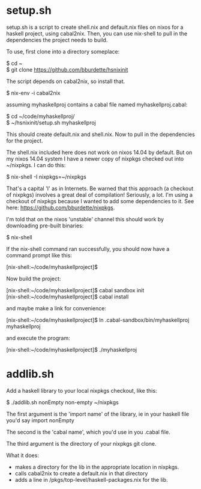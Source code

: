 setup.sh
=========

setup.sh is a script to create shell.nix and default.nix files on nixos for a haskell project, using cabal2nix.  Then, you can use nix-shell to pull in the dependencies the project needs to build.  

To use, first clone into a directory someplace:

$ cd ~  
$ git clone https://github.com/bburdette/hsnixinit

The script depends on cabal2nix, so install that.

$ nix-env -i cabal2nix

assuming myhaskellproj contains a cabal file named myhaskellproj.cabal:

$ cd ~/code/myhaskellproj/  
$ ~/hsnixinit/setup.sh myhaskellproj

This should create default.nix and shell.nix.  Now to pull in the dependencies for the project.

The shell.nix included here does not work on nixos 14.04 by default.  But on my nixos 14.04 system I have a newer copy of nixpkgs checked out into ~/nixpkgs.  I can do this:

$ nix-shell -I nixpkgs=~/nixpkgs

That's a capital 'I' as in Internets.  Be warned that this approach (a checkout of nixpkgs) involves a great deal of compilation!  Seriously, a lot.  I'm using a checkout of nixpkgs because I wanted to add some dependencies to it.  See here:  https://github.com/bburdette/nixpkgs.  

I'm told that on the nixos 'unstable' channel this should work by downloading pre-built binaries:

$ nix-shell  

If the nix-shell command ran successfully, you should now have a command prompt like this:

[nix-shell:~/code/myhaskellproject]$

Now build the project:

[nix-shell:~/code/myhaskellproject]$ cabal sandbox init  
[nix-shell:~/code/myhaskellproject]$ cabal install

and maybe make a link for convenience:

[nix-shell:~/code/myhaskellproject]$ ln .cabal-sandbox/bin/myhaskellproj myhaskellproj

and execute the program:

[nix-shell:~/code/myhaskellproject]$ ./myhaskellproj

addlib.sh
=========

Add a haskell library to your local nixpkgs checkout, like this:

$ ./addlib.sh nonEmpty non-empty ~/nixpkgs

The first argument is the 'import name' of the library, ie in your haskell file you'd say 
import nonEmpty

The second is the 'cabal name', which you'd use in you .cabal file.  

The third argument is the directory of your nixpkgs git clone.  

What it does:
 - makes a directory for the lib in the appropriate location in nixpkgs.
 - calls cabal2nix to create a default.nix in that directory
 - adds a line in <nixpkgs>/pkgs/top-level/haskell-packages.nix for the lib.

